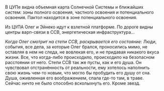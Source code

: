 В ЦУПе видна объемная карта Солнечной Системы и ближайших систем: зоны полного освоения, частного освоения и потенциального освоения. Пактол находится в зоне потенциального освоения.

Из ЦУПА Олег и Эйнеко идут к взлетной платформе. По дороге видны центры варп-связи в ССВ, энергетическая инфраструктура...

*Когда Олег смотрит на степи ССВ, раскрывается его состояние:*
Люди, события, все дела, за которые Олег брался, проносились мимо, не оставляя в нем не следа, не вовлекая его, и не придавая никакого вкуса жизни. Все, что когда-либо происходило, происходило на безопасном расстоянии от него.
Степи ССВ так же пусты, как и его душа. Он чувствовал отстранённость от реальности, ему хотелось наполнить свою жизнь чем-то новым, что могло бы пробудить его душу от сна. Душа, оживленная его воображением, спала где-то там, в траве.
Сейчас ничто не было способно всколыхнуть его. Кроме звезд.